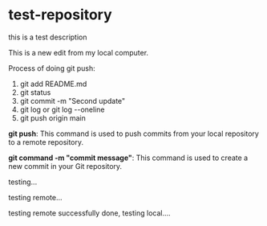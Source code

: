 # test-repository
this is a test description

This is a new edit from my local computer.

Process of doing git push:
1. git add README.md
2. git status
3. git commit -m "Second update"
4. git log or git log --oneline
5. git push origin main

**git push**: This command is used to push commits from your local repository to a remote repository.

**git command -m "commit message"**: This command is used to create a new commit in your Git repository.

testing...

testing remote...

testing remote successfully done, testing local....
